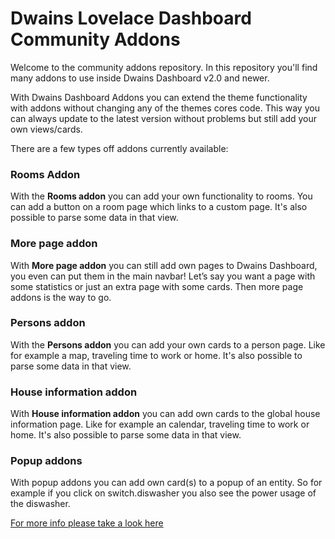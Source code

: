 # Dwains Lovelace Dashboard Community Addons

Welcome to the community addons repository. In this repository you'll find many addons to use inside Dwains Dashboard v2.0 and newer.

With Dwains Dashboard Addons you can extend the theme functionality with addons without changing any of the themes cores code. This way you can always update to the latest version without problems but still add your own views/cards.

There are a few types off addons currently available:

### Rooms Addon
With the **Rooms addon** you can add your own functionality to rooms. You can add a button on a room page which links to a custom page. It's also possible to parse some data in that view. 

### More page addon
With **More page addon** you can still add own pages to Dwains Dashboard, you even can put them in the main navbar! Let’s say you want a page with some statistics or just an extra page with some cards. Then more page addons is the way to go.

### Persons addon
With the **Persons addon** you can add your own cards to a person page. Like for example a map, traveling time to work or home. It's also possible to parse some data in that view. 

### House information addon
With **House information addon** you can add own cards to the global house information page. Like for example an calendar, traveling time to work or home. It's also possible to parse some data in that view.  

### Popup addons
With popup addons you can add own card(s) to a popup of an entity. So for example if you click on switch.diswasher you also see the power usage of the diswasher.

[For more info please take a look here](https://dwainscheeren.github.io/dwains-lovelace-dashboard/addons/)

